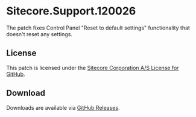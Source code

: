 # Sitecore.Support.120026
The patch fixes Control Panel &quot;Reset to default settings&quot; functionality that doesn't reset any settings.

## License  
This patch is licensed under the [Sitecore Corporation A/S License for GitHub](https://github.com/sitecoresupport/Sitecore.Support.120026/blob/master/LICENSE).  

## Download  
Downloads are available via [GitHub Releases](https://github.com/sitecoresupport/Sitecore.Support.120026/releases).  
